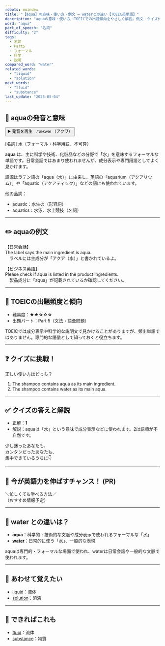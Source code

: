 ```yaml
---
robots: noindex
title: "【aqua】の意味・使い方・例文 ― waterとの違い【TOEIC英単語】"
description: "aquaの意味・使い方・TOEICでの出題傾向をやさしく解説。例文・クイズ付きでwaterとの違いもわかりやすく学べます。"
word: "aqua"
part_of_speech: "名詞"
difficulty: "2"
tags:
  - 名詞
  - Part5
  - フォーマル
  - 科学
  - 説明
compared_word: "water"
related_words:
  - "liquid"
  - "solution"
next_words:
  - "fluid"
  - "substance"
last_update: "2025-05-04"
---
```


## 🔰 aquaの発音と意味

<button class="play-audio" onclick="playTTS('aqua')">
  <span class="play-audio-main">
    ▶️ 発音を再生　/ˈækwə/
  </span>
  <span class="play-audio-sub">
    （アクワ）
  </span>
</button>

[名詞] 水（フォーマル・科学用語、不可算）

**aqua** は、主に科学や技術、化粧品などの分野で「水」を意味するフォーマルな単語です。日常会話ではあまり使われませんが、成分表示や専門用語としてよく見かけます。

語源はラテン語の「aqua（水）」に由来し、英語の「aquarium（アクアリウム）」や「aquatic（アクアティック）」などの語にも使われています。

他の品詞：  
- aquatic：水生の（形容詞）
- aquatics：水泳、水上競技（名詞）

---

## ✏️ aquaの例文

【日常会話】  
The label says the main ingredient is aqua.  
　ラベルには主成分が「アクア（水）」と書かれているよ。

【ビジネス英語】  
Please check if aqua is listed in the product ingredients.  
　製品成分に「aqua」が記載されているか確認してください。

---

## 🎯 TOEICの出題頻度と傾向

- 難易度：★★☆☆☆
- 出題パート：Part 5（文法・語彙問題）

TOEICでは成分表示や科学的な説明文で見かけることがありますが、頻出単語ではありません。専門的な語彙として知っておくと役立ちます。

---

## ❓ クイズに挑戦！

正しい使い方はどっち？

1. The shampoo contains aqua as its main ingredient.  
2. The shampoo contains water as its main aqua.

---

## ✅ クイズの答えと解説

- 正解：**1**
- 解説：aquaは「水」という意味で成分表示などに使われます。2は語順が不自然です。

少し迷ったあなたも、  
カンタンだったあなたも、  
集中できているうちに👇️

---

## 🚀 今が英語力を伸ばすチャンス！ (PR)

<div class="info-center">
＼忙しくても学べる方法／<br>  
（おすすめ情報予定）
</div>

---

## 🤔  water との違いは？

- **aqua**：科学的・技術的な文脈や成分表示で使われるフォーマルな「水」
- **[water](/word/water)**：日常的に使う「水」、一般的な表現

aquaは専門的・フォーマルな場面で使われ、waterは日常会話や一般的な文脈で使われます。

---

## 🧩 あわせて覚えたい

- [liquid](/word/liquid)：液体
- [solution](/word/solution)：溶液

---

## 📖 できればこれも

- [fluid](/word/fluid)：流体
- [substance](/word/substance)：物質

<!-- cvid: aid38_bid30 -->
